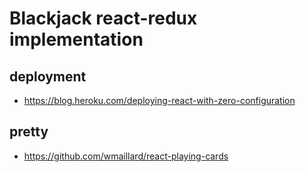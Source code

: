 # Blackjack react-redux implementation

## deployment

- https://blog.heroku.com/deploying-react-with-zero-configuration

## pretty

- https://github.com/wmaillard/react-playing-cards
